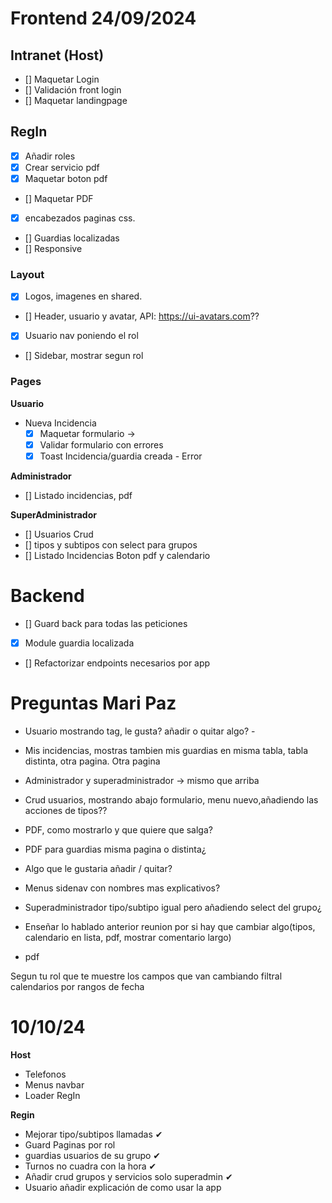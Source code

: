 # Frontend 24/09/2024

## Intranet (Host)

- [] Maquetar Login
- [] Validación front login
- [] Maquetar landingpage

## RegIn
- [x] Añadir roles
- [x] Crear servicio pdf
- [x] Maquetar boton pdf 
- [] Maquetar PDF    
- [x] encabezados paginas css.
- [] Guardias localizadas
- [] Responsive

### Layout
- [x] Logos, imagenes en shared.
- [] Header, usuario y avatar, API: <https://ui-avatars.com>??
- [x] Usuario nav poniendo el rol
- [] Sidebar, mostrar segun rol

### Pages
**Usuario**
- Nueva Incidencia 
    - [x] Maquetar formulario ->
    - [x] Validar formulario con errores
    - [x] Toast Incidencia/guardia creada - Error

**Administrador**
- [] Listado incidencias, pdf

**SuperAdministrador**
- [] Usuarios Crud
- [] tipos y subtipos con select para grupos
- [] Listado Incidencias Boton pdf y calendario


# Backend

- [] Guard back para todas las peticiones
- [x] Module guardia localizada
- [] Refactorizar endpoints necesarios por app



# Preguntas Mari Paz
- Usuario mostrando tag, le gusta? añadir o quitar algo? -
- Mis incidencias, mostras tambien mis guardias en misma tabla, tabla distinta, otra pagina.
 Otra pagina
- Administrador y superadministrador -> mismo que arriba
- Crud usuarios, mostrando abajo formulario, menu nuevo,añadiendo las acciones de tipos??
- PDF, como mostrarlo y que quiere que salga? 
- PDF para guardias misma pagina o distinta¿
- Algo que le gustaria añadir / quitar?
- Menus sidenav con nombres mas explicativos?
- Superadministrador tipo/subtipo igual pero añadiendo select del grupo¿

- Enseñar lo hablado anterior reunion por si hay que cambiar algo(tipos, calendario en lista, pdf, mostrar comentario largo)

- pdf 


Segun tu rol que te muestre los campos que van cambiando
filtral calendarios por rangos de fecha



# 10/10/24

**Host**

- Telefonos
- Menus navbar
- Loader RegIn

**Regin**

- Mejorar tipo/subtipos llamadas ✔
- Guard Paginas por rol
- guardias usuarios de su grupo ✔
- Turnos no cuadra con la hora ✔
- Añadir crud grupos y servicios solo superadmin ✔
- Usuario añadir explicación de como usar la app 